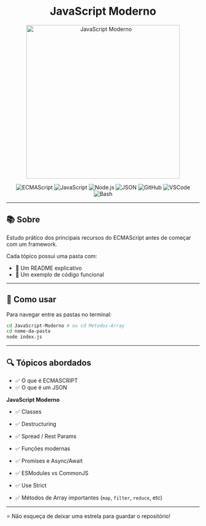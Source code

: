 <h1 align="center">JavaScript Moderno</h1>

<p align="center">
  <img src="https://i.pinimg.com/1200x/b4/d5/e3/b4d5e3a47472d0a6b2606dd065cb0f93.jpg" width="400" alt="JavaScript Moderno">
</p>

<p align="center"> 
  <img src="https://img.shields.io/badge/ECMAScript-000000?style=for-the-badge&logo=ecmascript&logoColor=white" alt="ECMAScript">
  <img src="https://img.shields.io/badge/JAVASCRIPT-F7DF1E?style=for-the-badge&logo=javascript&logoColor=black" alt="JavaScript">
  <img src="https://img.shields.io/badge/NODE.js-339933?style=for-the-badge&logo=node.js&logoColor=white" alt="Node.js">
  <img src="https://img.shields.io/badge/JSON-000000?style=for-the-badge&logo=json&logoColor=white" alt="JSON">
  <img src="https://img.shields.io/badge/GitHub-181717?style=for-the-badge&logo=github&logoColor=white" alt="GitHub">
  <img src="https://img.shields.io/badge/VS%20Code-007ACC?style=for-the-badge&logo=visual-studio-code&logoColor=white" alt="VSCode">
  <img src="https://img.shields.io/badge/Bash-4EAA25?style=for-the-badge&logo=gnubash&logoColor=white" alt="Bash">
</p>

---

## 📚 Sobre

Estudo prático dos principais recursos do ECMAScript antes de começar com um framework.

Cada tópico possui uma pasta com:

- 📄 Um README explicativo
- 🧪 Um exemplo de código funcional

---

## 🚀 Como usar

Para navegar entre as pastas no terminal:

```bash
cd JavaScript-Moderno # ou cd Metodos-Array
cd nome-da-pasta
node index.js
```

---

## 🔍 Tópicos abordados

- ✅ O que é ECMASCRIPT
- ✅ O que é um JSON

**JavaScript Moderno**

- ✅ Classes
- ✅ Destructuring
- ✅ Spread / Rest Params
- ✅ Funções modernas
- ✅ Promises e Async/Await
- ✅ ESModules vs CommonJS
- ✅ Use Strict

- ✅ Métodos de Array importantes (`map`, `filter`, `reduce`, etc)

---

⭐ Não esqueça de deixar uma estrela para guardar o repositório!
